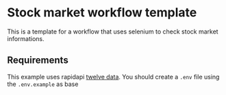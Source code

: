 # Stock market workflow template

This is a template for a workflow that uses selenium to check stock market informations.

## Requirements

This example uses rapidapi [twelve data](https://rapidapi.com/twelvedata/api/twelve-data1). You should create a `.env` file using the `.env.example` as base
